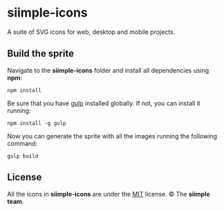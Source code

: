 # siimple-icons

A suite of SVG icons for web, desktop and mobile projects.


## Build the sprite

Navigate to the **siimple-icons** folder and install all dependencies using **npm**:

```
npm install
```

Be sure that you have [gulp](https://github.com/gulpjs/gulp) installed globally. If not, you can install it running: 

```
npm install -g gulp
```

Now you can generate the sprite with all the images running the following command:

```
gulp build
```



## License 

All the icons in **siimple-icons** are under the [MIT](./LICENSE) license. &copy; The **siimple team**.
